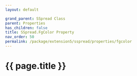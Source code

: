 ```yaml
---
layout: default

grand_parent: SSpread Class
parent: Properties
has_children: false
title: SSpread.FgColor Property
nav_order: 50
permalink: /package/extension5/sspread/properties/fgcolor
---
```

# {{ page.title }}
